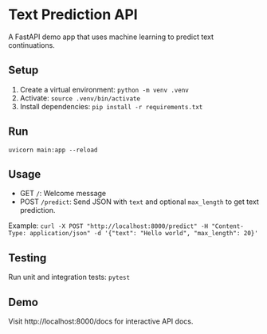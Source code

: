 # Text Prediction API

A FastAPI demo app that uses machine learning to predict text continuations.

## Setup

1. Create a virtual environment: `python -m venv .venv`
2. Activate: `source .venv/bin/activate`
3. Install dependencies: `pip install -r requirements.txt`

## Run

`uvicorn main:app --reload`

## Usage

- GET `/`: Welcome message
- POST `/predict`: Send JSON with `text` and optional `max_length` to get text prediction.

Example: `curl -X POST "http://localhost:8000/predict" -H "Content-Type: application/json" -d '{"text": "Hello world", "max_length": 20}'`

## Testing

Run unit and integration tests: `pytest`

## Demo

Visit http://localhost:8000/docs for interactive API docs.
